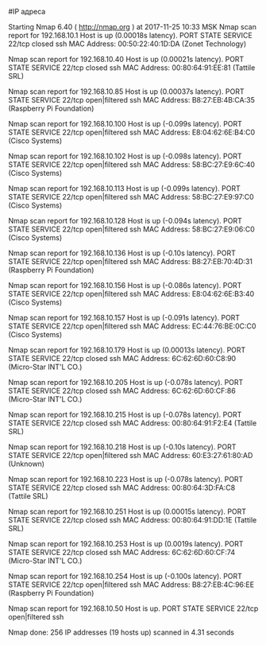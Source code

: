 #IP адреса <a name="7"></a>

Starting Nmap 6.40 ( http://nmap.org ) at 2017-11-25 10:33 MSK
Nmap scan report for 192.168.10.1
Host is up (0.00018s latency).
PORT   STATE  SERVICE
22/tcp closed ssh
MAC Address: 00:50:22:40:1D:DA (Zonet Technology)

Nmap scan report for 192.168.10.40
Host is up (0.00021s latency).
PORT   STATE  SERVICE
22/tcp closed ssh
MAC Address: 00:80:64:91:EE:81 (Tattile SRL)

Nmap scan report for 192.168.10.85
Host is up (0.00037s latency).
PORT   STATE         SERVICE
22/tcp open|filtered ssh
MAC Address: B8:27:EB:4B:CA:35 (Raspberry Pi Foundation)

Nmap scan report for 192.168.10.100
Host is up (-0.099s latency).
PORT   STATE         SERVICE
22/tcp open|filtered ssh
MAC Address: E8:04:62:6E:B4:C0 (Cisco Systems)

Nmap scan report for 192.168.10.102
Host is up (-0.098s latency).
PORT   STATE         SERVICE
22/tcp open|filtered ssh
MAC Address: 58:BC:27:E9:6C:40 (Cisco Systems)

Nmap scan report for 192.168.10.113
Host is up (-0.099s latency).
PORT   STATE         SERVICE
22/tcp open|filtered ssh
MAC Address: 58:BC:27:E9:97:C0 (Cisco Systems)

Nmap scan report for 192.168.10.128
Host is up (-0.094s latency).
PORT   STATE         SERVICE
22/tcp open|filtered ssh
MAC Address: 58:BC:27:E9:06:C0 (Cisco Systems)

Nmap scan report for 192.168.10.136
Host is up (-0.10s latency).
PORT   STATE         SERVICE
22/tcp open|filtered ssh
MAC Address: B8:27:EB:70:4D:31 (Raspberry Pi Foundation)

Nmap scan report for 192.168.10.156
Host is up (-0.086s latency).
PORT   STATE         SERVICE
22/tcp open|filtered ssh
MAC Address: E8:04:62:6E:B3:40 (Cisco Systems)

Nmap scan report for 192.168.10.157
Host is up (-0.091s latency).
PORT   STATE         SERVICE
22/tcp open|filtered ssh
MAC Address: EC:44:76:BE:0C:C0 (Cisco Systems)

Nmap scan report for 192.168.10.179
Host is up (0.00013s latency).
PORT   STATE  SERVICE
22/tcp closed ssh
MAC Address: 6C:62:6D:60:C8:90 (Micro-Star INT'L CO.)

Nmap scan report for 192.168.10.205
Host is up (-0.078s latency).
PORT   STATE  SERVICE
22/tcp closed ssh
MAC Address: 6C:62:6D:60:CF:86 (Micro-Star INT'L CO.)

Nmap scan report for 192.168.10.215
Host is up (-0.078s latency).
PORT   STATE  SERVICE
22/tcp closed ssh
MAC Address: 00:80:64:91:F2:E4 (Tattile SRL)

Nmap scan report for 192.168.10.218
Host is up (-0.10s latency).
PORT   STATE         SERVICE
22/tcp open|filtered ssh
MAC Address: 60:E3:27:61:80:AD (Unknown)

Nmap scan report for 192.168.10.223
Host is up (-0.078s latency).
PORT   STATE  SERVICE
22/tcp closed ssh
MAC Address: 00:80:64:3D:FA:C8 (Tattile SRL)

Nmap scan report for 192.168.10.251
Host is up (0.00015s latency).
PORT   STATE  SERVICE
22/tcp closed ssh
MAC Address: 00:80:64:91:DD:1E (Tattile SRL)

Nmap scan report for 192.168.10.253
Host is up (0.0019s latency).
PORT   STATE  SERVICE
22/tcp closed ssh
MAC Address: 6C:62:6D:60:CF:74 (Micro-Star INT'L CO.)

Nmap scan report for 192.168.10.254
Host is up (-0.100s latency).
PORT   STATE         SERVICE
22/tcp open|filtered ssh
MAC Address: B8:27:EB:4C:96:EE (Raspberry Pi Foundation)

Nmap scan report for 192.168.10.50
Host is up.
PORT   STATE         SERVICE
22/tcp open|filtered ssh

Nmap done: 256 IP addresses (19 hosts up) scanned in 4.31 seconds
